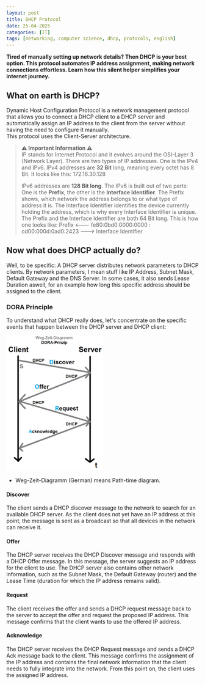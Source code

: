 ```yaml
---
layout: post
title: DHCP Protocol
date: 25-04-2025
categories: [IT]
tags: [networking, computer science, dhcp, protocols, english]
---
```


<b>Tired of manually setting up network details? Then DHCP is your best option. This protocol automates IP address assignment, making network connections effortless. Learn how this silent helper simplifies your internet journey.</b>

## What on earth is DHCP?
Dynamic Host Configuration Protocol is a network management protocol that allows you to connect a DHCP client to a DHCP server and automatically assign an IP address to the client from the server without having the need to configure it manually.<br>
This protocol uses the Client-Server architecture.

> **⚠ Important Information ⚠**<br>
> IP stands for Internet Protocol and it evolves around the OSI-Layer 3 (Network Layer).
> There are two types of IP addresses. One is the IPv4 and IPv6. IPv4 addresses are **32 Bit** long, meaning every octet has 8 Bit. It looks like this: 172.16.30.128
> 
> IPv6 addresses are **128 Bit long**. The IPv6 is built out of two parts: 
> One is the **Prefix**, the other is the **Interface Identifier**. The Prefix shows, which network the address belongs to or what type of address it is.
> The Interface Identifier identifies the device currently holding the address, which is why every Interface Identifier is unique. 
> The Prefix and the Interface Identifier are both 64 Bit long. This is how one looks like:
> Prefix <--- fe80:0bd0:0000:0000 : cd00:000d:0ad0:2423 ---> Interface Identifier

## Now what does DHCP actually do?
Well, to be specific: A DHCP server distributes network parameters to DHCP clients. By network parameters, I mean stuff like IP Address, Subnet Mask, Default Gateway and the DNS Server. In some cases, it also sends Lease Duration aswell, for an example how long this specific address should be assigned to the client.

### DORA Principle
To understand what DHCP really does, let's concentrate on the specific events that happen between the DHCP server and DHCP client:<br>

<img src="/assets/Dora_Principle.png" width="254px" height="354px" alt="Graphical View of the DORA Principle"/>

- Weg-Zeit-Diagramm (German) means Path-time diagram.

#### Discover
The client sends a DHCP discover message to the network to search for an available DHCP server. As the client does not yet have an IP address at this point, the message is sent as a broadcast so that all devices in the network can receive it.

#### Offer
The DHCP server receives the DHCP Discover message and responds with a DHCP Offer message. In this message, the server suggests an IP address for the client to use. The DHCP server also contains other network information, such as the Subnet Mask, the Default Gateway (router) and the Lease Time (duration for which the IP address remains valid).

#### Request
The client receives the offer and sends a DHCP request message back to the server to accept the offer and request the proposed IP address. This message confirms that the client wants to use the offered IP address.

#### Acknowledge
The DHCP server receives the DHCP Request message and sends a DHCP Ack message back to the client. This message confirms the assignment of the IP address and contains the final network information that the client needs to fully integrate into the network. From this point on, the client uses the assigned IP address.
